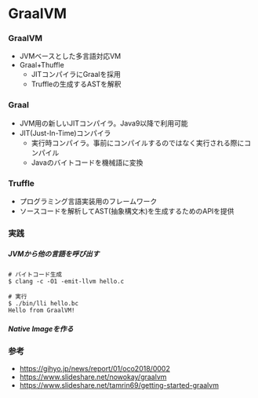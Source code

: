 GraalVM
========

### GraalVM
* JVMベースとした多言語対応VM
* Graal+Thuffle
    * JITコンパイラにGraalを採用
    * Truffleの生成するASTを解釈

### Graal
* JVM用の新しいJITコンパイラ。Java9以降で利用可能
* JIT(Just-In-Time)コンパイラ
    * 実行時コンパイラ。事前にコンパイルするのではなく実行される際にコンパイル
    * Javaのバイトコードを機械語に変換

### Truffle
* プログラミング言語実装用のフレームワーク
* ソースコードを解析してAST(抽象構文木)を生成するためのAPIを提供

### 実践

##### JVMから他の言語を呼び出す

```
# バイトコード生成
$ clang -c -O1 -emit-llvm hello.c

# 実行
$ ./bin/lli hello.bc
Hello from GraalVM!
```

##### Native Imageを作る

### 参考
* https://gihyo.jp/news/report/01/oco2018/0002
* https://www.slideshare.net/nowokay/graalvm
* https://www.slideshare.net/tamrin69/getting-started-graalvm


